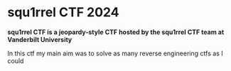 # squ1rrel CTF 2024
**squ1rrel CTF is a jeopardy-style CTF hosted by the squ1rrel CTF team at Vanderbilt University**

In this ctf my main aim was to solve as many reverse engineering ctfs as I could